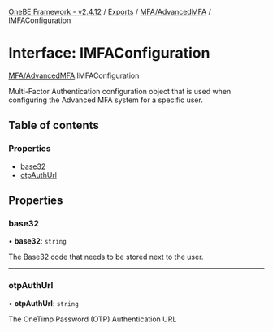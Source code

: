 [OneBE Framework - v2.4.12](../README.md) / [Exports](../modules.md) / [MFA/AdvancedMFA](../modules/MFA_AdvancedMFA.md) / IMFAConfiguration

# Interface: IMFAConfiguration

[MFA/AdvancedMFA](../modules/MFA_AdvancedMFA.md).IMFAConfiguration

Multi-Factor Authentication configuration object that is used when configuring
the Advanced MFA system for a specific user.

## Table of contents

### Properties

- [base32](MFA_AdvancedMFA.IMFAConfiguration.md#base32)
- [otpAuthUrl](MFA_AdvancedMFA.IMFAConfiguration.md#otpauthurl)

## Properties

### base32

• **base32**: `string`

The Base32 code that needs to be stored next to the user.

___

### otpAuthUrl

• **otpAuthUrl**: `string`

The OneTimp Password (OTP) Authentication URL
